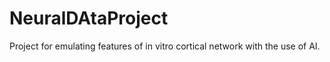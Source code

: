 # NeuralDAtaProject
Project for emulating features of in vitro cortical network with the use of AI.
